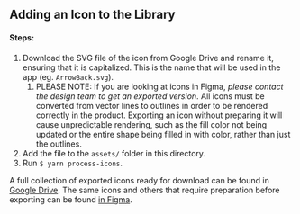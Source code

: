 ## Adding an Icon to the Library

#### Steps:

1. Download the SVG file of the icon from Google Drive and rename it, ensuring that it is capitalized. This is the name that will be used in the app (eg. `ArrowBack.svg`).
   1. PLEASE NOTE: If you are looking at icons in Figma, _please contact the design team to get an 
      exported version_. All icons must be converted from vector lines to outlines in order to be 
      rendered correctly in the product. Exporting an icon without preparing it will cause 
      unpredictable rendering, such as the fill color not being updated or the entire shape being 
      filled in with color, rather than just the outlines.
2. Add the file to the `assets/` folder in this directory.
3. Run `$ yarn process-icons`.

A full collection of exported icons ready for download can be found in [Google Drive](https://drive.google.com/drive/folders/19068OCcyob6iqjpY3JB4t2NGiRmnuw2D?usp=drive_link). The same icons and others that require preparation before exporting can be found [in Figma](https://www.figma.com/file/Gpjs9vjhzUKF1GDbeG9JGE/Application-Design-System?type=design&node-id=7371-35911&mode=design&t=ior9gA5q20atPjr9-0).
